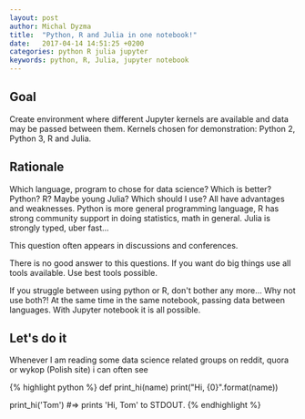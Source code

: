 ```yaml
---
layout: post
author: Michal Dyzma
title:  "Python, R and Julia in one notebook!"
date:   2017-04-14 14:51:25 +0200
categories: python R julia jupyter
keywords: python, R, Julia, jupyter notebook
---
```


Goal
----
Create environment where different Jupyter kernels are available and data may be passed between them. Kernels chosen for demonstration: Python 2, Python 3, R and Julia.

Rationale
---------
Which language, program to chose for data science? Which is better? Python? R? Maybe young Julia? Which should I use? All have advantages and weaknesses. Python is more general programming language, R has strong community support in doing statistics, math in general. Julia is strongly typed, uber fast...

This question often appears in discussions and conferences. 

There is no good answer to this questions. If you want do big things use all tools available. Use best tools possible.

If you struggle between using python or R, don't bother any more... Why not use both?! At the same time in the same notebook, passing data between languages. With Jupyter notebook it is all possible.

Let's do it
-----------






Whenever I am reading some data science related groups on reddit, quora or wykop (Polish site) i can often see 



{% highlight python %}
def print_hi(name)
  print("Hi, {0}".format(name))

print_hi('Tom')
#=> prints 'Hi, Tom' to STDOUT.
{% endhighlight %}
